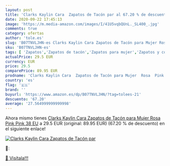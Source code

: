 ```yaml
---
layout: post
title: 'Clarks Kaylin Cara  Zapatos de Tacón par al 67.20 % de descuento'
date: 2020-09-22 17:45:13
image: 'https://m.media-amazon.com/images/I/41U5vqbQUnL._SL400_.jpg'
comments: true
category: ofertas
author: 'tole.es'
slug: 'B07TNVLJHN-es Clarks Kaylin Cara Zapatos de Tacón para Mujer Rosa Pink...'
sku: 'B07TNVLJHN-es'
tags: [ 'Zapatos','Zapatos de tacón','Zapatos para mujer','Zapatos y complementos','zapatos', ]
actualPrice: 29.5 EUR
currency: EUR
price: 29.5
comparePrice: 89.95 EUR
prodname: 'Clarks Kaylin Cara  Zapatos de Tacón para Mujer  Rosa  Pink Pink   38 EU'
country: 'es'
flag: '🇪🇸'
brand: ''
buyurl: 'https://www.amazon.es/dp/B07TNVLJHN/?tag=tolees-21'
descuento: '67.20'
average: '27.564999999999998'
---
```


Ahora mismo tienes [Clarks Kaylin Cara  Zapatos de Tacón para Mujer  Rosa  Pink Pink   38 EU](https://www.amazon.es/dp/B07TNVLJHN/?tag=tolees-21) a 29.5 EUR (original: 89.95 EUR) (67.20 %  de descuento) en el siguiente enlace!

[![Clarks Kaylin Cara  Zapatos de Tacón par](https://m.media-amazon.com/images/I/41U5vqbQUnL._SL400_.jpg)](https://www.amazon.es/dp/B07TNVLJHN/?tag=tolees-21)

🔎:


[🛒 Visítala!!!](https://www.amazon.es/dp/B07TNVLJHN/?tag=tolees-21)
